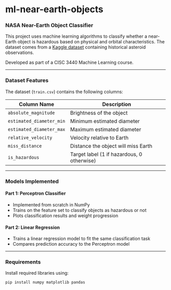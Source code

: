 # ml-near-earth-objects
### NASA Near-Earth Object Classifier

This project uses machine learning algorithms to classify whether a near-Earth object is hazardous based on physical and orbital characteristics. The dataset comes from a [Kaggle dataset](https://www.kaggle.com/datasets/ivansher/nasa-nearest-earth-objects-1910-2024) containing historical asteroid observations.

Developed as part of a CISC 3440 Machine Learning course.

---

### Dataset Features

The dataset (`train.csv`) contains the following columns:

| Column Name             | Description |
|--------------------------|-------------|
| `absolute_magnitude`     | Brightness of the object |
| `estimated_diameter_min` | Minimum estimated diameter |
| `estimated_diameter_max` | Maximum estimated diameter |
| `relative_velocity`      | Velocity relative to Earth |
| `miss_distance`          | Distance the object will miss Earth |
| `is_hazardous`           | Target label (1 if hazardous, 0 otherwise) |

---

### Models Implemented

#### Part 1: Perceptron Classifier
- Implemented from scratch in NumPy
- Trains on the feature set to classify objects as hazardous or not
- Plots classification results and weight progression

#### Part 2: Linear Regression
- Trains a linear regression model to fit the same classification task
- Compares prediction accuracy to the Perceptron model

---

### Requirements

Install required libraries using:

```bash
pip install numpy matplotlib pandas
